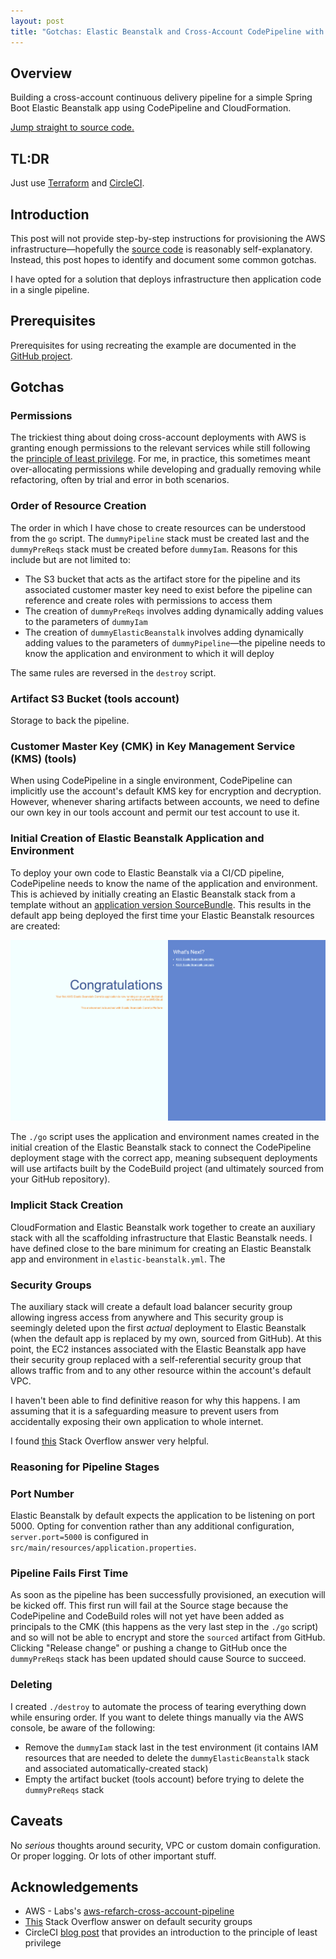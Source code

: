 ```yaml
---
layout: post
title: "Gotchas: Elastic Beanstalk and Cross-Account CodePipeline with CloudFormation"
---
```


## Overview

Building a cross-account continuous delivery pipeline for a simple Spring Boot Elastic Beanstalk app using CodePipeline 
and CloudFormation.

[Jump straight to source code.](https://github.com/blairnangle/example-elastic-beanstalk-cross-account-codepipeline-cloudformation)

## TL:DR

Just use [Terraform](https://www.terraform.io) and [CircleCI](https://circleci.com).

## Introduction

This post will not provide step-by-step instructions for provisioning the AWS infrastructure—hopefully the 
[source code](https://github.com/blairnangle/example-elastic-beanstalk-cross-account-codepipeline-cloudformation) is reasonably self-explanatory. Instead, this post hopes to identify and document some common
gotchas.

I have opted for a solution that deploys infrastructure then application code in a single pipeline.

## Prerequisites

Prerequisites for using recreating the example are documented in the [GitHub project](https://github.com/blairnangle/example-elastic-beanstalk-cross-account-codepipeline-cloudformation).

## Gotchas

### Permissions

The trickiest thing about doing cross-account deployments with AWS is granting enough permissions to the relevant 
services while still following the [principle of least privilege](https://circleci.com/blog/minimize-risk-using-the-principle-of-least-privilege-and-aws-iam-permissions/). 
For me, in practice, this sometimes meant over-allocating permissions while developing and gradually removing while 
refactoring, often by trial and error in both scenarios.

### Order of Resource Creation

The order in which I have chose to create resources can be understood from the `go` script. The `dummyPipeline` stack 
must be created last and the `dummyPreReqs` stack must be created before `dummyIam`. Reasons for this include but are not
limited to:

* The S3 bucket that acts as the artifact store for the pipeline and its associated customer master key need to exist
before the pipeline can reference and create roles with permissions to access them
* The creation of `dummyPreReqs` involves adding dynamically adding values to the parameters of `dummyIam`
* The creation of `dummyElasticBeanstalk` involves adding dynamically adding values to the parameters of 
`dummyPipeline`—the pipeline needs to know the application and environment to which it will deploy

The same rules are reversed in the `destroy` script.

### Artifact S3 Bucket (tools account)

Storage to back the pipeline.

### Customer Master Key (CMK) in Key Management Service (KMS) (tools)

When using CodePipeline in a single environment, CodePipeline can implicitly use the account's default KMS key for 
encryption and decryption. However, whenever sharing artifacts between accounts, we need to define our own key in our 
tools account and permit our test account to use it.

### Initial Creation of Elastic Beanstalk Application and Environment

To deploy your own code to Elastic Beanstalk via a CI/CD pipeline, CodePipeline needs to know the name of the 
application and environment. This is achieved by initially creating an Elastic Beanstalk stack from a template 
without an [application version SourceBundle](https://docs.aws.amazon.com/AWSCloudFormation/latest/UserGuide/aws-properties-beanstalk-sourcebundle.html).
This results in the default app being deployed the first time your Elastic Beanstalk resources are created:

![Default Elastic Beanstalk Application](/assets/2020-05-10-gotchas-elastic-beanstalk-cross-account-cloudformation-codepipeline/elastic-beanstalk-default.png)

The `./go` script uses the application and environment names created in the initial creation of the Elastic Beanstalk 
stack to connect the CodePipeline deployment stage with the correct app, meaning subsequent deployments will use 
artifacts built by the CodeBuild project (and ultimately sourced from your GitHub repository).

### Implicit Stack Creation

CloudFormation and Elastic Beanstalk work together to create an auxiliary stack with all the scaffolding infrastructure 
that Elastic Beanstalk needs. I have defined close to the bare minimum for creating an Elastic Beanstalk app and 
environment in `elastic-beanstalk.yml`. The  

### Security Groups

The auxiliary stack will create a default load balancer security group allowing ingress access from anywhere and  This
security group is seemingly deleted upon the first *actual* deployment to Elastic Beanstalk (when the default app is 
replaced by my own, sourced from GitHub). At this point, the EC2 instances associated with the Elastic Beanstalk app 
have their security group replaced with a self-referential security group that allows traffic from and to any other 
resource within the account's default VPC.

I haven't been able to find definitive reason for why this happens. I am assuming that it is a safeguarding measure 
to prevent users from accidentally exposing their own application to whole internet.

I found [this](https://stackoverflow.com/a/28384498/4304123) Stack Overflow answer very helpful.

### Reasoning for Pipeline Stages

### Port Number

Elastic Beanstalk by default expects the application to be listening on port 5000. Opting for convention rather 
than any additional configuration, `server.port=5000` is configured in `src/main/resources/application.properties`.

### Pipeline Fails First Time

As soon as the pipeline has been successfully provisioned, an execution will be kicked off. This first run will fail at 
the Source stage because the CodePipeline and CodeBuild roles will not yet have been added as principals to the CMK 
(this happens as the very last step in the `./go` script) and so will not be able to encrypt and store the `sourced`
artifact from GitHub. Clicking "Release change" or pushing a change to GitHub once the `dummyPreReqs` stack has been 
updated should cause Source to succeed.

### Deleting

I created `./destroy` to automate the process of tearing everything down while ensuring order. If you want to delete
things manually via the AWS console, be aware of the following:

* Remove the `dummyIam` stack last in the test environment (it contains IAM resources that are needed to delete the 
`dummyElasticBeanstalk` stack and associated automatically-created stack)
* Empty the artifact bucket (tools account) before trying to delete the `dummyPreReqs` stack

## Caveats

No *serious* thoughts around security, VPC or custom domain configuration. Or proper logging. Or lots of other 
important stuff.

## Acknowledgements

* AWS - Labs's [aws-refarch-cross-account-pipeline](https://github.com/awslabs/aws-refarch-cross-account-pipeline)
* [This](https://stackoverflow.com/a/28384498/4304123)
Stack Overflow answer on default security groups
* CircleCI [blog post](https://circleci.com/blog/minimize-risk-using-the-principle-of-least-privilege-and-aws-iam-permissions/) 
that provides an introduction to the principle of least privilege
